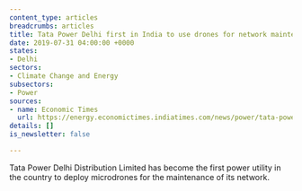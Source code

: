 ```yaml
---
content_type: articles
breadcrumbs: articles
title: Tata Power Delhi first in India to use drones for network maintenance
date: 2019-07-31 04:00:00 +0000
states:
- Delhi
sectors:
- Climate Change and Energy
subsectors:
- Power
sources:
- name: Economic Times
  url: https://energy.economictimes.indiatimes.com/news/power/tata-power-delhi-first-in-india-to-use-drones-for-network-maintenance/70371965
details: []
is_newsletter: false

---
```

Tata Power Delhi Distribution Limited has become the first power utility in the country to deploy microdrones for the maintenance of its network.
